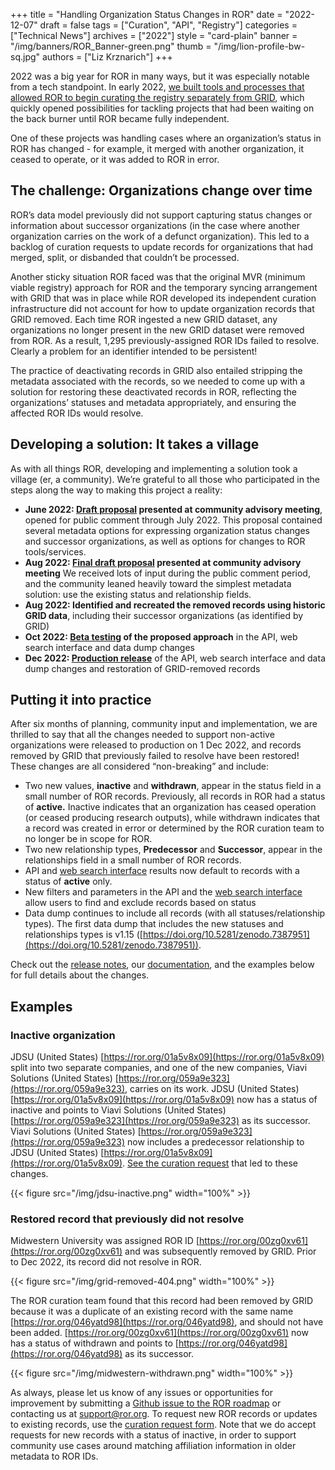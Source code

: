 +++
title = "Handling Organization Status Changes in ROR"
date = "2022-12-07"
draft = false
tags = ["Curation", "API", "Registry"]
categories = ["Technical News"]
archives = ["2022"]
style = "card-plain"
banner = "/img/banners/ROR_Banner-green.png"
thumb = "/img/lion-profile-bw-sq.jpg"
authors = ["Liz Krznarich"]
+++

2022 was a big year for ROR in many ways, but it was especially notable from a tech standpoint. In early 2022, [we built tools and processes that allowed ROR to begin curating the registry separately from GRID](https://ror.org/blog/2022-03-17-first-independent-release/), which quickly opened possibilities for tackling projects that had been waiting on the back burner until ROR became fully independent.

One of these projects was handling cases where an organization’s status in ROR has changed - for example, it merged with another organization, it ceased to operate, or it was added to ROR in error.

## The challenge: Organizations change over time

ROR’s data model previously did not support capturing status changes or information about successor organizations (in the case where another organization carries on the work of a defunct organization). This led to a backlog of curation requests to update records for organizations that had merged, split, or disbanded that couldn’t be processed.

Another sticky situation ROR faced was that the original MVR (minimum viable registry) approach for ROR and the temporary syncing arrangement with GRID that was in place while ROR developed its independent curation infrastructure did not account for how to update organization records that GRID removed. Each time ROR ingested a new GRID dataset, any organizations no longer present in the new GRID dataset were removed from ROR. As a result, 1,295 previously-assigned ROR IDs failed to resolve. Clearly a problem for an identifier intended to be persistent!

The practice of deactivating records in GRID also entailed stripping the metadata associated with the records, so we needed to come up with a solution for restoring these deactivated records in ROR, reflecting the organizations’ statuses and metadata appropriately, and ensuring the affected ROR IDs would resolve.

## Developing a solution: It takes a village

As with all things ROR, developing and implementing a solution took a village (er, a community). We’re grateful to all those who participated in the steps along the way to making this project a reality:

- **June 2022: [Draft proposal](https://docs.google.com/document/d/1CK3-Q9T1jeZ-CDvsAZoeg5Ng7ljzVau6iE_NzN8Kw88) presented at community advisory meeting**, opened for public comment through July 2022. This proposal contained several metadata options for expressing organization status changes and successor organizations, as well as options for changes to ROR tools/services.
- **Aug 2022: [Final draft proposal](https://docs.google.com/document/d/13zFXGOuaEcgJlXz6gw9IOZUaP_khZ0d5r0nODFDyFfE) presented at community advisory meeting**
We received lots of input during the public comment period, and the community leaned heavily toward the simplest metadata solution: use the existing status and relationship fields.
- **Aug 2022: Identified and recreated the removed records using historic GRID data**, including their successor organizations (as identified by GRID)
- **Oct 2022: [Beta testing](https://github.com/ror-community/ror-roadmap/discussions/95) of the proposed approach** in the API, web search interface and data dump changes
- **Dec 2022: [Production release](https://ror.readme.io/changelog/2022-12-01-organization-status-changes)** of the API, web search interface and data dump changes and restoration of GRID-removed records

## Putting it into practice

After six months of planning, community input and implementation, we are thrilled to say that  all the changes needed to support non-active organizations were released to production on 1 Dec 2022, and records removed by GRID that previously failed to resolve have been restored! These changes are all considered “non-breaking” and include:

- Two new values, **inactive** and **withdrawn**, appear in the status field in a small number of ROR records. Previously, all records in ROR had a status of **active.** Inactive indicates that an organization has ceased operation (or ceased producing research outputs), while withdrawn indicates that a record was created in error or determined by the ROR curation team to no longer be in scope for ROR.
- Two new relationship types, **Predecessor** and **Successor**, appear in the relationships field in a small number of ROR records.
- API and [web search interface](https://ror.org/search) results now default to records with a status of **active** only.
- New filters and parameters in the API and the [web search interface](https://ror.org/search) allow users to find and exclude records based on status
- Data dump continues to include all records (with all statuses/relationship types). The first data dump that includes the new statuses and relationships types is v1.15 ([https://doi.org/10.5281/zenodo.7387951](https://doi.org/10.5281/zenodo.7387951)).

Check out the [release notes](https://ror.readme.io/changelog/2022-12-01-organization-status-changes), our [documentation](https://ror.readme.io/), and the examples below for full details about the changes.

## Examples

### Inactive organization

JDSU (United States) [https://ror.org/01a5v8x09](https://ror.org/01a5v8x09) split into two separate companies, and one of the new companies, Viavi Solutions (United States) [https://ror.org/059a9e323](https://ror.org/059a9e323), carries on its work. JDSU (United States) [https://ror.org/01a5v8x09](https://ror.org/01a5v8x09) now has a status of inactive and points to Viavi Solutions (United States) [https://ror.org/059a9e323](https://ror.org/059a9e323) as its successor. Viavi Solutions (United States) [https://ror.org/059a9e323](https://ror.org/059a9e323) now includes a predecessor relationship to JDSU (United States) [https://ror.org/01a5v8x09](https://ror.org/01a5v8x09). [See the curation request](https://github.com/ror-community/ror-updates/issues/485) that led to these changes.

{{< figure src="/img/jdsu-inactive.png" width="100%" >}}

### Restored record that previously did not resolve

Midwestern University was assigned ROR ID [https://ror.org/00zg0xv61](https://ror.org/00zg0xv61) and was subsequently removed by GRID. Prior to Dec 2022, its record did not resolve in ROR.

{{< figure src="/img/grid-removed-404.png" width="100%" >}}

The ROR curation team found that this record had been removed by GRID because it was a duplicate of an existing record with the same name [https://ror.org/046yatd98](https://ror.org/046yatd98), and should not have been added. [https://ror.org/00zg0xv61](https://ror.org/00zg0xv61) now has a status of withdrawn and points to [https://ror.org/046yatd98](https://ror.org/046yatd98) as its successor.

{{< figure src="/img/midwestern-withdrawn.png" width="100%" >}}

As always, please let us know of any issues or opportunities for improvement by submitting a [Github issue to the ROR roadmap](https://github.com/ror-community/ror-roadmap/issues) or contacting us at [support@ror.org](mailto:support@ror.org). To request new ROR records or updates to existing records, use the [curation request form](https://curation-request.ror.org).  Note that we do accept requests for new records with a status of inactive, in order to support community use cases around matching affiliation information in older metadata to ROR IDs.